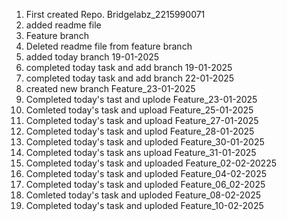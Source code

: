 1. First created Repo. Bridgelabz_2215990071
2. added readme file
3. Feature branch
4. Deleted readme file from feature branch 
5. added today branch 19-01-2025
6. completed today task and add branch 19-01-2025
7. completed today task and add branch 22-01-2025
8. created new branch Feature_23-01-2025
9. Completed today's tast and uplode Feature_23-01-2025
10. Comleted today's task and upload Feature_25-01-2025
11. Completed today's task and upload Feature_27-01-2025
12. Completed today's task and uplod Feature_28-01-2025
13. Completed today's task and uploded Feature_30-01-2025
14. Completed today's task ans upload Feature_31-01-2025
15. Completed today's task and uploaded Feature_02-02-20225
16. Completed today's task and uploded Feature_04-02-2025
17. Completed today's task and uploded Feature_06_02-2025
18. Comleted today's task and uploded Feature_08-02-2025
19. Completed today's task and uploded Feature_10-02-2025

